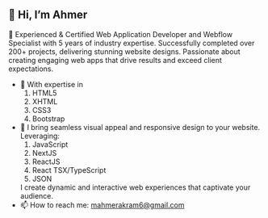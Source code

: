 ## 👋 Hi, I’m Ahmer

👀 Experienced & Certified Web Application Developer and Webflow Specialist with 5 years of industry expertise. Successfully completed over 200+ projects, delivering stunning website designs. Passionate about creating engaging web apps that drive results and exceed client expectations.
- 💞️ With expertise in
  <ol>
    <li>HTML5</li>
    <li>XHTML</li>
    <li>CSS3</li>
    <li>Bootstrap</li>
  </ol>
- 🌱 I bring seamless visual appeal and responsive design to your website. Leveraging:
  <ol>
    <li>JavaScript</li>
    <li>NextJS</li>
    <li>ReactJS</li>
    <li>React TSX/TypeScript</li>
    <li>JSON</li>
  </ol>
  I create dynamic and interactive web experiences that captivate your audience.
- 📫 How to reach me: mahmerakram6@gmail.com

<!---
ahmersdev/ahmersdev is a ✨ special ✨ repository because its `README.md` (this file) appears on your GitHub profile.
You can click the Preview link to take a look at your changes.
--->
